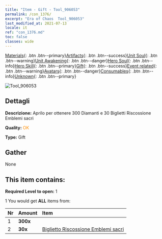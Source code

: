 ```yaml
---
title: "Item - Gift - Tool_906053"
permalink: /con_1376/
excerpt: "Era of Chaos  Tool_906053"
last_modified_at: 2021-07-13
locale: it
ref: "con_1376.md"
toc: false
classes: wide
---
```

 [Materials](/ItemsIT/){: .btn .btn--primary}[Artifacts](/ItemsIT/Artifacts/){: .btn .btn--success}[Unit Soul](/ItemsIT/UnitSoul/){: .btn .btn--warning}[Unit Awakening](/ItemsIT/UnitAwakening/){: .btn .btn--danger}[Hero Soul](/ItemsIT/HeroSoul/){: .btn .btn--info}[Hero Skill](/ItemsIT/HeroSkill/){: .btn .btn--primary}[Gift](/ItemsIT/Gift/){: .btn .btn--success}[Event related](/ItemsIT/Events/){: .btn .btn--warning}[Avatars](/ItemsIT/Avatars/){: .btn .btn--danger}[Consumables](/ItemsIT/Consumables/){: .btn .btn--info}[Unknown](/ItemsIT/Unknown/){: .btn .btn--primary}

 ![Tool_906053](/images/t/i_906047.png)

## Dettagli
 **Descrizione:** Aprilo per ottenere 300 Diamanti e 30 Biglietti Riscossione Emblemi sacri

 **Quality:** <span style="color: #FF8C00">OK</span>

 **Type:** Gift

## Gather

  None

## This item contains:

 **Required Level to open:** 1

 1 You would get **ALL** items  from:

  | Nr | Amount |     Item    |
  |:---|:-------|:------------|
  | 1 |  **300x** | <i class="fas fa-gem"/> |  | 
  | 2 |  **30x** | [Biglietto Riscossione Emblemi sacri](/ItemsIT/con_513/) |  | 
